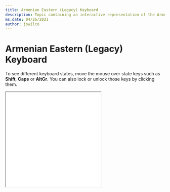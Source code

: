 ```yaml
--- 
title: Armenian Eastern (Legacy) Keyboard 
description: Topic containing an interactive representation of the Armenian Eastern (Legacy) Keyboard 
ms.date: 04/26/2021 
author: jowilco 
--- 
```

 
# Armenian Eastern (Legacy) Keyboard 
 
To see different keyboard states, move the mouse over state keys such as **Shift**, **Caps** or **AltGr**. You can also lock or unlock those keys by clicking them. 
 
<iframe src="kbdarme.html" height="300"></iframe> 
